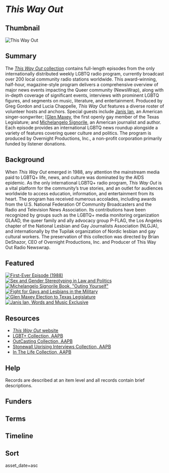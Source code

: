 # <em>This Way Out</em>

## Thumbnail

![<em>This Way Out</em>](https://s3.amazonaws.com/americanarchive.org/special-collections/TWO.png "This Way Out")

## Summary

The [*This Way Out* collection](https://americanarchive.org/catalog?utf8=%E2%9C%93&f%5Baccess_types%5D%5B%5D=online&f%5Bcontributing_organizations%5D%5B%5D=This+Way+Out+Radio+%28CA%29&sort=score+desc&q=) contains full-length episodes from the only internationally distributed weekly LGBTQ radio program, currently broadcast over 200 local community radio stations worldwide. This award-winning, half-hour, magazine-style program delivers a comprehensive overview of major news events impacting the Queer community (NewsWrap), along with in-depth coverage of significant events, interviews with prominent LGBTQ figures, and segments on music, literature, and entertainment. Produced by Greg Gordon and Lucia Chappelle, *This Way Out* features a diverse roster of volunteer hosts and anchors. Special guests include [Janis Ian](https://americanarchive.org/catalog/cpb-aacip-0be57072e1e), an American singer-songwriter; [[Glen Maxey](https://americanarchive.org/catalog/cpb-aacip-14e0e228f96), the first openly gay member of the Texas Legislature; and [Michelangelo Signorile](https://americanarchive.org/catalog/cpb-aacip-1a73b955bb5), an American journalist and author. Each episode provides an international LGBTQ news roundup alongside a variety of features covering queer culture and politics. The program is produced by Overnight Productions, Inc., a non-profit corporation primarily funded by listener donations.

## Background

When *This Way Out* emerged in 1988, any attention the mainstream media paid to LGBTQ+ life, news, and culture was dominated by the AIDS epidemic. As the only international LGBTQ+ radio program, *This Way Out* is a vital platform for the community’s true stories, and an outlet for audiences worldwide to access education, information, and entertainment from its heart. The program has received numerous accolades, including awards from the U.S. National Federation Of Community Broadcasters and the Radio and Television News Association. Its contributions have been recognized by groups such as the LGBTQ+ media monitoring organization GLAAD, the queer family and ally advocacy group P-FLAG, the Los Angeles chapter of the National Lesbian and Gay Journalists Association (NLGJA), and internationally by the Tupilak organization of Nordic lesbian and gay cultural workers. The preservation of this collection was directed by Brian DeShazor, CEO of Overnight Productions, Inc. and Producer of This Way Out Radio Newswrap.

## Featured

[![First-Ever Episode (1988)](https://s3.amazonaws.com/americanarchive.org/special-collections/aapb_tile.png)](/catalog/cpb-aacip-ddcdae03886)
[![Sex and Gender Stereotyping in Law and Politics](https://s3.amazonaws.com/americanarchive.org/special-collections/aapb_tile.png)](/catalog/cpb-aacip-1b8efdb1feb)
[![Michelangelo Signorile Book, "Outing Yourself"](https://s3.amazonaws.com/americanarchive.org/special-collections/aapb_tile.png)](/catalog/cpb-aacip-1a73b955bb5)
[![Fight for Gays and Lesbians in the Military](https://s3.amazonaws.com/americanarchive.org/special-collections/aapb_tile.png)](/catalog/cpb-aacip-14822b88882)
[![Glen Maxey Election to Texas Legislature](https://s3.amazonaws.com/americanarchive.org/special-collections/aapb_tile.png)](/catalog/cpb-aacip-14e0e228f96)
[![Janis Ian, Words and Music Exclusive](https://s3.amazonaws.com/americanarchive.org/special-collections/aapb_tile.png)](/catalog/cpb-aacip-0be57072e1e)

## Resources

- [*This Way Out* website](https://www.thiswayout.org/)
- [LGBT+ Collection, AAPB](https://americanarchive.org/special_collections/lgbt)
- [OutCasting Collection, AAPB](https://americanarchive.org/special_collections/outcasting)
- [Stonewall Uprising Interviews Collection, AAPB](https://americanarchive.org/special_collections/stonewall-uprising-interviews)
- [In The Life Collection, AAPB](https://americanarchive.org/special_collections/ucla-inthelife)

## Help

Records are described at an item level and all records contain brief descriptions.

## Funders

## Terms

## Timeline

## Sort

asset_date+asc

